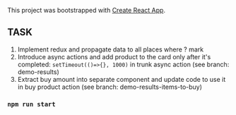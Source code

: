 This project was bootstrapped with [Create React App](https://github.com/facebook/create-react-app).

## TASK
1. Implement redux and propagate data to all places where ? mark 
2. Introduce async actions and add product to the card only after it's completed:
`setTimeout(()=>{}, 1000)` in trunk async action (see branch: demo-results)
3. Extract buy amount into separate component and update code to use it in buy product action (see branch: demo-results-items-to-buy)
### `npm run start`